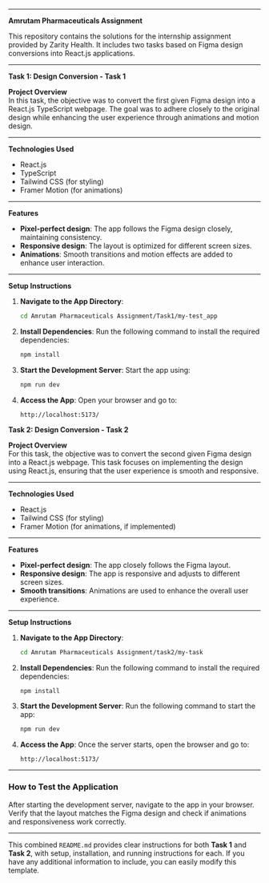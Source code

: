 
---

 **Amrutam Pharmaceuticals Assignment**

This repository contains the solutions for the internship assignment provided by Zarity Health. It includes two tasks based on Figma design conversions into React.js applications.

---

**Task 1: Design Conversion - Task 1**

**Project Overview**  
In this task, the objective was to convert the first given Figma design into a React.js TypeScript webpage. The goal was to adhere closely to the original design while enhancing the user experience through animations and motion design.

---

**Technologies Used**  
- React.js  
- TypeScript  
- Tailwind CSS (for styling)  
- Framer Motion (for animations)  

---

**Features**  
- **Pixel-perfect design**: The app follows the Figma design closely, maintaining consistency.
- **Responsive design**: The layout is optimized for different screen sizes.
- **Animations**: Smooth transitions and motion effects are added to enhance user interaction.

---

**Setup Instructions**  
1. **Navigate to the App Directory**:
   ```bash
   cd Amrutam Pharmaceuticals Assignment/Task1/my-test_app
   ```

2. **Install Dependencies**:
   Run the following command to install the required dependencies:
   ```bash
   npm install
   ```

3. **Start the Development Server**:
   Start the app using:
   ```bash
   npm run dev
   ```

4. **Access the App**:
   Open your browser and go to:
   ```
   http://localhost:5173/
   ```





**Task 2: Design Conversion - Task 2**

**Project Overview**  
For this task, the objective was to convert the second given Figma design into a React.js webpage. This task focuses on implementing the design using React.js, ensuring that the user experience is smooth and responsive.

---

**Technologies Used**  
- React.js  
- Tailwind CSS (for styling)  
- Framer Motion (for animations, if implemented)

---

**Features**  
- **Pixel-perfect design**: The app closely follows the Figma layout.
- **Responsive design**: The app is responsive and adjusts to different screen sizes.
- **Smooth transitions**: Animations are used to enhance the overall user experience.

---
**Setup Instructions**  
1. **Navigate to the App Directory**:
   ```bash
   cd Amrutam Pharmaceuticals Assignment/task2/my-task
   ```

2. **Install Dependencies**:
   Run the following command to install the required dependencies:
   ```bash
   npm install
   ```

3. **Start the Development Server**:
   Run the following command to start the app:
   ```bash
   npm run dev
   ```

4. **Access the App**:
   Once the server starts, open the browser and go to:
   ```
   http://localhost:5173/
   ```

---


### **How to Test the Application**  
After starting the development server, navigate to the app in your browser. Verify that the layout matches the Figma design and check if animations and responsiveness work correctly.

---

This combined `README.md` provides clear instructions for both **Task 1** and **Task 2**, with setup, installation, and running instructions for each. If you have any additional information to include, you can easily modify this template.
